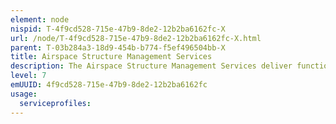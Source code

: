 ```yaml
---
element: node
nispid: T-4f9cd528-715e-47b9-8de2-12b2ba6162fc-X
url: /node/T-4f9cd528-715e-47b9-8de2-12b2ba6162fc-X.html
parent: T-03b284a3-18d9-454b-b774-f5ef496504bb-X
title: Airspace Structure Management Services
description: The Airspace Structure Management Services deliver functionality to create, maintain, update, de-conflict and prioritize the information objects representing Airspace Structures. Airspace Structures are divided into two main categories  controlled airspace and uncontrolled airspace. In controlled airspace, aircraft in the air or on the ground, receive Air Traffic Control (ATC) service in accordance with the airspace categorization. In uncontrolled airspace, all aircraft do their own separation according to general rules.
level: 7
emUUID: 4f9cd528-715e-47b9-8de2-12b2ba6162fc
usage:
  serviceprofiles:
---
```

